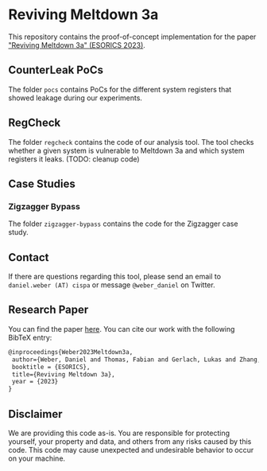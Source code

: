 # Reviving Meltdown 3a

This repository contains the proof-of-concept implementation for the paper ["Reviving Meltdown 3a" (ESORICS 2023)](https://publications.cispa.saarland/4010/1/meltdown3a_esorics23.pdf).

## CounterLeak PoCs
The folder `pocs` contains PoCs for the different system registers that showed leakage during our experiments.

## RegCheck
The folder `regcheck` contains the code of our analysis tool.
The tool checks whether a given system is vulnerable to Meltdown 3a and which system registers it leaks. (TODO: cleanup code)

## Case Studies

### Zigzagger Bypass
The folder `zigzagger-bypass` contains the code for the Zigzagger case study.

## Contact
If there are questions regarding this tool, please send an email to `daniel.weber (AT) cispa` or message `@weber_daniel` on Twitter.

## Research Paper
You can find the paper [here](https://publications.cispa.saarland/4010/1/meltdown3a_esorics23.pdf).
You can cite our work with the following BibTeX entry:
```latex
@inproceedings{Weber2023Meltdown3a,
 author={Weber, Daniel and Thomas, Fabian and Gerlach, Lukas and Zhang, Ruiyi and Schwarz, Michael},
 booktitle = {ESORICS},
 title={Reviving Meltdown 3a},
 year = {2023}
}
```

## Disclaimer
We are providing this code as-is. 
You are responsible for protecting yourself, your property and data, and others from any risks caused by this code. 
This code may cause unexpected and undesirable behavior to occur on your machine. 
